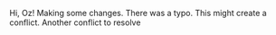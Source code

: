Hi, Oz!
Making some changes.
There was a typo.
This might create a conflict.
Another conflict to resolve
